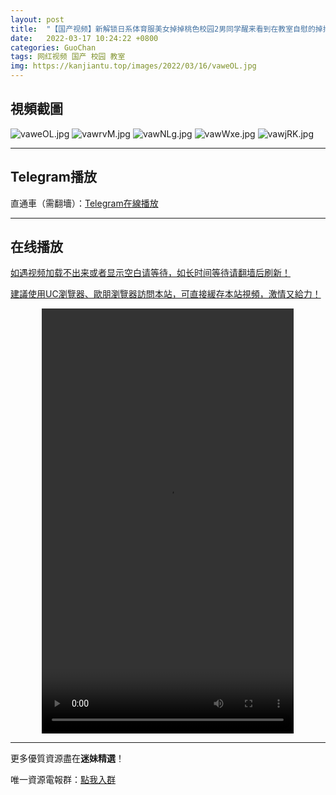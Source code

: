 ```yaml
---
layout: post
title:  "【国产视频】新解锁日系体育服美女掉掉桃色校园2男同学醒来看到在教室自慰的掉掉情不自禁X了她"
date:   2022-03-17 10:24:22 +0800
categories: GuoChan
tags: 网红视频 国产 校园 教室
img: https://kanjiantu.top/images/2022/03/16/vaweOL.jpg
---
```



## 視頻截圖

![vaweOL.jpg](https://kanjiantu.top/images/2022/03/16/vaweOL.jpg)
![vawrvM.jpg](https://kanjiantu.top/images/2022/03/16/vawrvM.jpg)
![vawNLg.jpg](https://kanjiantu.top/images/2022/03/16/vawNLg.jpg)
![vawWxe.jpg](https://kanjiantu.top/images/2022/03/16/vawWxe.jpg)
![vawjRK.jpg](https://kanjiantu.top/images/2022/03/16/vawjRK.jpg)

* * *
## Telegram播放

直通車（需翻墻）：[Telegram在線播放](https://t.me/mimeijingxuan/94)

* * *
## 在线播放
<u>如遇视频加载不出来或者显示空白请等待，如长时间等待请翻墙后刷新！</u>

<u>建議使用UC瀏覽器、歐朋瀏覽器訪問本站，可直接緩存本站視頻，激情又給力！</u>
<center><video src="https://publer.io/uploads/tmp/1648498593-24441-0844-8756/a3681b9294ae9986aad09c3440d5c241.mp4" width="80%" height="680px" controls="controls"></video></center>

* * *
更多優質資源盡在**迷妹精選**！

唯一資源電報群：[點我入群](https://t.me/mimeijingxuan)


